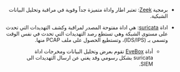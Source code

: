 <div dir="rtl" align='right'>

* برمجية [Zeek](https://zeek.org): تعتبر اطار واداة متميزة جداً وقوية في مراقبة وتحليل البيانات الشبكية.
* اداة [suricata](https://suricata-ids.org/): هي اداة مفتوحة المصدر لمراقبة وكشف التهديدات التي تحدث على مستوى الشبكة وهي تستطع رصد التهديدات التي تحدث في نفس الوقت وتسمى بـ (IDS/IPS)، وتستطيع الحصول على ملف PCAP منها.

  - أداة [EveBox](https://evebox.org/) تقوم بعرض وتحليل البيانات ومخرجات اداة suricata بشكل رسومي وقد يغني عن ارسال التهديدات الى SIEM.
